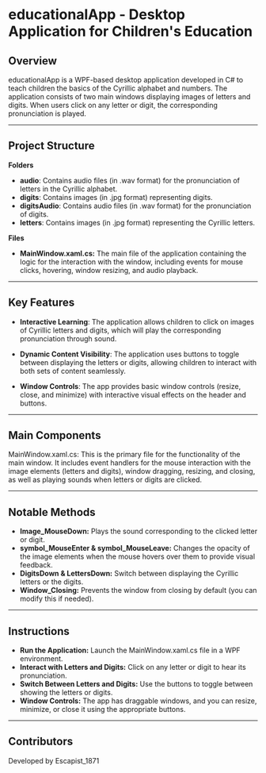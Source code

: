 # educationalApp - Desktop Application for Children's Education

## Overview
educationalApp is a WPF-based desktop application developed in C# to teach children the basics of the Cyrillic alphabet and numbers. The application consists of two main windows displaying images of letters and digits. When users click on any letter or digit, the corresponding pronunciation is played.

---

## Project Structure
**Folders**
- **audio**: Contains audio files (in .wav format) for the pronunciation of letters in the Cyrillic alphabet.
- **digits**: Contains images (in .jpg format) representing digits.
- **digitsAudio**: Contains audio files (in .wav format) for the pronunciation of digits.
- **letters**: Contains images (in .jpg format) representing the Cyrillic letters.

**Files**
- **MainWindow.xaml.cs:** The main file of the application containing the logic for the interaction with the window, including events for mouse clicks, hovering, window resizing, and audio playback.


---

## Key Features
- **Interactive Learning**: The application allows children to click on images of Cyrillic letters and digits, which will play the corresponding pronunciation through sound.

- **Dynamic Content Visibility**: The application uses buttons to toggle between displaying the letters or digits, allowing children to interact with both sets of content seamlessly.

- **Window Controls**: The app provides basic window controls (resize, close, and minimize) with interactive visual effects on the header and buttons.


---

## Main Components
MainWindow.xaml.cs: This is the primary file for the functionality of the main window. It includes event handlers for the mouse interaction with the image elements (letters and digits), window dragging, resizing, and closing, as well as playing sounds when letters or digits are clicked.


---

## Notable Methods
- **Image_MouseDown:** Plays the sound corresponding to the clicked letter or digit.
- **symbol_MouseEnter & symbol_MouseLeave:** Changes the opacity of the image elements when the mouse hovers over them to provide visual feedback.
- **DigitsDown & LettersDown:** Switch between displaying the Cyrillic letters or the digits.
- **Window_Closing:** Prevents the window from closing by default (you can modify this if needed).


---

## Instructions
- **Run the Application:** Launch the MainWindow.xaml.cs file in a WPF environment.
- **Interact with Letters and Digits:** Click on any letter or digit to hear its pronunciation.
- **Switch Between Letters and Digits:** Use the buttons to toggle between showing the letters or digits.
- **Window Controls:** The app has draggable windows, and you can resize, minimize, or close it using the appropriate buttons.


---

## Contributors
Developed by Escapist_1871
